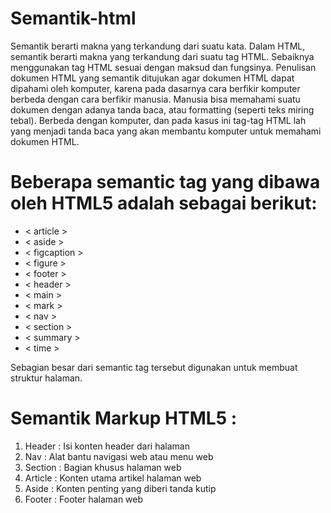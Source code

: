 # Semantik-html
Semantik berarti makna yang terkandung dari suatu kata. Dalam HTML, semantik berarti makna yang terkandung dari suatu tag HTML. Sebaiknya menggunakan tag HTML sesuai dengan maksud dan fungsinya.
Penulisan dokumen HTML yang semantik ditujukan agar dokumen HTML dapat dipahami oleh komputer, karena pada dasarnya cara berfikir komputer berbeda dengan cara berfikir manusia.
Manusia bisa memahami suatu dokumen dengan adanya tanda baca, atau formatting (seperti teks miring tebal). Berbeda dengan komputer, dan pada kasus ini tag-tag HTML lah yang menjadi tanda baca yang akan membantu komputer untuk memahami dokumen HTML.

# Beberapa semantic tag yang dibawa oleh HTML5 adalah sebagai berikut:

* < article >
* < aside >
* < figcaption >
* < figure >
* < footer >
* < header >
* < main >
* < mark >
* < nav >
* < section >
* < summary >
* < time >

Sebagian besar dari semantic tag tersebut digunakan untuk membuat struktur halaman.

# Semantik Markup HTML5 :
1. Header : Isi konten header dari halaman
2. Nav : Alat bantu navigasi web atau menu web
3. Section : Bagian khusus halaman web
4. Article : Konten utama artikel halaman web
5. Aside : Konten penting yang diberi tanda kutip
6. Footer : Footer halaman web

